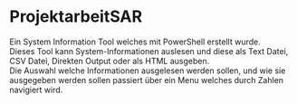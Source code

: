 # ProjektarbeitSAR
Ein System Information Tool welches mit PowerShell erstellt wurde.  
Dieses Tool kann System-Informationen auslesen und diese als Text Datei, CSV Datei, Direkten Output oder als HTML ausgeben.  
Die Auswahl welche Informationen ausgelesen werden sollen, und wie sie ausgegeben werden sollen passiert über ein Menu welches durch Zahlen navigiert wird.
